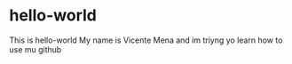 # hello-world
This is hello-world
My name is Vicente Mena and im triyng yo learn how to use mu github
